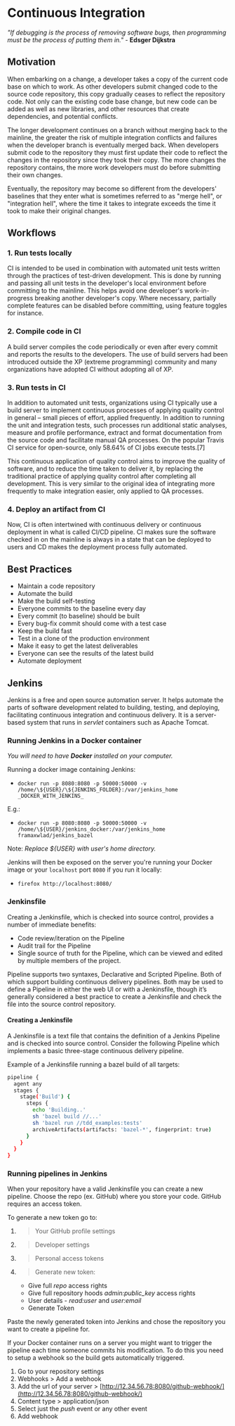 # Continuous Integration

_"If debugging is the process of removing software bugs, then programming must be the process of putting them in."_ - **Edsger Dijkstra**

## **Motivation**

When embarking on a change, a developer takes a copy of the current code base on which to work. As other developers submit changed code to the source code repository, this copy gradually ceases to reflect the repository code. Not only can the existing code base change, but new code can be added as well as new libraries, and other resources that create dependencies, and potential conflicts.

The longer development continues on a branch without merging back to the mainline, the greater the risk of multiple integration conflicts and failures when the developer branch is eventually merged back. When developers submit code to the repository they must first update their code to reflect the changes in the repository since they took their copy. The more changes the repository contains, the more work developers must do before submitting their own changes.

Eventually, the repository may become so different from the developers' baselines that they enter what is sometimes referred to as "merge hell", or "integration hell", where the time it takes to integrate exceeds the time it took to make their original changes.

## **Workflows**

### **1. Run tests locally**

CI is intended to be used in combination with automated unit tests written through the practices of test-driven development. This is done by running and passing all unit tests in the developer's local environment before committing to the mainline. This helps avoid one developer's work-in-progress breaking another developer's copy. Where necessary, partially complete features can be disabled before committing, using feature toggles for instance.

### **2. Compile code in CI**

A build server compiles the code periodically or even after every commit and reports the results to the developers. The use of build servers had been introduced outside the XP (extreme programming) community and many organizations have adopted CI without adopting all of XP.

### **3. Run tests in CI**

In addition to automated unit tests, organizations using CI typically use a build server to implement continuous processes of applying quality control in general – small pieces of effort, applied frequently. In addition to running the unit and integration tests, such processes run additional static analyses, measure and profile performance, extract and format documentation from the source code and facilitate manual QA processes. On the popular Travis CI service for open-source, only 58.64% of CI jobs execute tests.[7]

This continuous application of quality control aims to improve the quality of software, and to reduce the time taken to deliver it, by replacing the traditional practice of applying quality control after completing all development. This is very similar to the original idea of integrating more frequently to make integration easier, only applied to QA processes.

### **4. Deploy an artifact from CI**

Now, CI is often intertwined with continuous delivery or continuous deployment in what is called CI/CD pipeline. CI makes sure the software checked in on the mainline is always in a state that can be deployed to users and CD makes the deployment process fully automated.

## **Best Practices**

* Maintain a code repository
* Automate the build
* Make the build self-testing
* Everyone commits to the baseline every day
* Every commit (to baseline) should be built
* Every bug-fix commit should come with a test case
* Keep the build fast
* Test in a clone of the production environment
* Make it easy to get the latest deliverables
* Everyone can see the results of the latest build
* Automate deployment

## **Jenkins**

Jenkins is a free and open source automation server. It helps automate the parts of software development related to building, testing, and deploying, facilitating continuous integration and continuous delivery. It is a server-based system that runs in _servlet_ containers such as Apache Tomcat.

### **Running Jenkins in a Docker container**

_You will need to have **Docker** installed on your computer._

Running a docker image containing Jenkins:

* `docker run -p 8080:8080 -p 50000:50000 -v /home/\${USER}/\${JENKINS_FOLDER}:/var/jenkins_home _DOCKER_WITH_JENKINS_`

E.g.:

* `docker run -p 8080:8080 -p 50000:50000 -v /home/\${USER}/jenkins_docker:/var/jenkins_home framaxwlad/jenkins_bazel`

Note: _Replace ${USER} with user's home directory._

Jenkins will then be exposed on the server you're running your Docker image or your `localhost` port `8080` if you run it locally:

* `firefox http://localhost:8080/`

### **Jenkinsfile**

Creating a Jenkinsfile, which is checked into source control, provides a number of immediate benefits:

* Code review/iteration on the Pipeline
* Audit trail for the Pipeline
* Single source of truth for the Pipeline, which can be viewed and edited by multiple members of the project.

Pipeline supports two syntaxes, Declarative and Scripted Pipeline. Both of which support building continuous delivery pipelines. Both may be used to define a Pipeline in either the web UI or with a Jenkinsfile, though it’s generally considered a best practice to create a Jenkinsfile and check the file into the source control repository.

#### **Creating a Jenkinsfile**

A Jenkinsfile is a text file that contains the definition of a Jenkins Pipeline and is checked into source control. Consider the following Pipeline which implements a basic three-stage continuous delivery pipeline.

Example of a Jenkinsfile running a bazel build of all targets:

```bash
pipeline {
  agent any
  stages {
    stage('Build') {
      steps {
        echo 'Building..'
        sh 'bazel build //...'
        sh 'bazel run //tdd_examples:tests'
        archiveArtifacts(artifacts: 'bazel-*', fingerprint: true)
      }
    }
  }
}
```

### **Running pipelines in Jenkins**

When your repository have a valid Jenkinsfile you can create a new pipeline. Choose the repo (ex. GitHub) where you store your code.
GitHub requires an access token.

To generate a new token go to:

1. > Your GitHub profile settings
2. > Developer settings
3. > Personal access tokens
4. > Generate new token:
   * Give full _repo_ access rights
   * Give full repository hoods _admin:public_key_ access rights
   * User details - _read:user_ and _user:email_
   * Generate Token

Paste the newly generated token into Jenkins and chose the repository you want to create a pipeline for.

If your Docker container runs on a server you might want to trigger the pipeline each time someone commits his modification. To do this you need to setup a webhook so the build gets automatically triggered.

1. Go to your repository settings
2. Webhooks > Add a webhook
3. Add the url of your server > [http://12.34.56.78:8080/github-webhook/](http://12.34.56.78:8080/github-webhook/)
4. Content type > application/json
5. Select just the _push_ event or any other event
6. Add webhook
